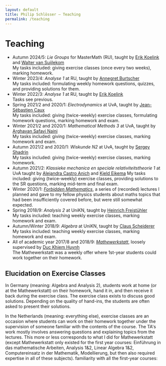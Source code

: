```yaml
---
layout: default
title: Philip Schlösser – Teaching
permalink: /teaching
---
```

# Teaching
* Autumn 2024/5: *Lie Groups* for MasterMath (RU), taught by 
[Erik Koelink][koelink] and [Walter van Suijlekom][vsuijlekom]  
My tasks included: giving exercise classes (once every two weeks), marking homework.
* Winter 2023/4: *Analyse 1* at RU, taught by [Annegret Burtscher][burtscher]  
My tasks included: formulating weekly homework questions, quizzes, and providing solutions for them.
* Winter 2022/3: *Analyse 1* at RU, taught by [Erik Koelink][koelink]  
Tasks see previous.
* Spring 2021/2 and 2020/1: *Electrodynamics* at UvA, taught by
[Jean-Sébastien Caux][caux]  
My tasks included: giving (twice-weekly) exercise classes, formulating homework questions, marking homework and exam.
* Winter 2021/2 and 2020/1: *Mathematical Methods 3* at UvA, taught by 
[Arghavan Safavi Naini][safavinaini]  
My tasks included: giving (twice-weekly) exercise classes, marking homework and
exam.
* Autumn 2021/2 and 2020/1: *Wiskunde N2* at UvA, taught by 
[Sergey Shadrin][shadrin]  
My tasks included: giving (twice-weekly) exercise classes, marking homework.
* Autumn 2021/2: *Klassieke mechanica en speciale relativiteitstheorie 1* at UvA
taught by [Alejandra Castro Anich][castro] and [Kjeld Eikema][eikema]
My tasks included: giving (twice-weekly) exercise classes, providing solutions
to the SR questions, marking mid-term and final exam.
* Winter 2020/1: [*Forbidden Mathematics*][foma], a series of (recorded)
lectures I planned and gave to my fellow physics students about maths topics
that had been insufficiently covered before, but were still somewhat expected.
* Spring 2018/9: *Analysis 2* at UniKN, taught by 
[Heinrich Freistühler][freistuehler]   
My tasks included: teaching weekly exercise classes, marking homework and exam.
* Autumn/Winter 2018/9: *Algebra* at UniKN, taught by [Claus Scheiderer][scheiderer]   
My tasks included: teaching weekly exercise classes, marking homework and exam.
* All of academic year 2017/8 and 2018/9: [*Mathewerkstatt*][mawe], loosely supervised by [Duc Khiem Huynh][huynh]  
The Mathewerkstatt was a weekly offer where 1st-year students could work together on
their homework.

## Elucidation on Exercise Classes
In Germany (meaning: Algebra and Analysis 2), students work at home (or at the
Mathewerkstatt) on their homework, hand it in, and then receive it back
during the exercise class. The exercise class exists to discuss good solutions.
Depending on the quality of hand-ins, the students are often asked to present
their solutions.

In the Netherlands (meaning: everything else), exercise classes are an occasion
where students can work on their homework together under the supervision of
someone familiar with the contents of the course. The TA's work mostly involves
answering questions and explaining topics from the lectures. This more or less
corresponds to what I did for Mathewerkstatt (except Mathewerkstatt only
existed for the first year courses: Einführung in das mathematische Arbeiten,
Analysis 1&2, Linear Algebra 1&2, Computereinsatz in der Mathematik, 
Modellierung, but then also required expertise in all of these subjects).
familiarity with all the first-year courses:

[koelink]: https://www.math.ru.nl/~koelink/
[vsuijlekom]: https://www.waltervansuijlekom.nl/
[burtscher]: https://orcid.org/0000-0002-2553-8101
[caux]: https://jscaux.org/
[safavinaini]: https://www.uva.nl/en/profile/s/a/a.safavinaini/a.safavi-naini.html
[shadrin]: https://scholar.google.com.sg/citations?user=yON45egAAAAJ&hl=en
[castro]: https://orcid.org/0000-0003-1485-8393
[eikema]: https://www.few.vu.nl/~kjeld/
[foma]: https://www.youtube.com/playlist?list=PLoUkRAQleDgvDbg5UgLRLFHnG1D0y_Fqd
[freistuehler]: https://www.math.uni-konstanz.de/~freist/
[scheiderer]: https://www.math.uni-konstanz.de/~scheider/
[mawe]: https://www.mathematik.uni-konstanz.de/pippich/lehre/mathewerkstatt/
[huynh]: https://www.math.uni-konstanz.de/~huynh/index_en.html

